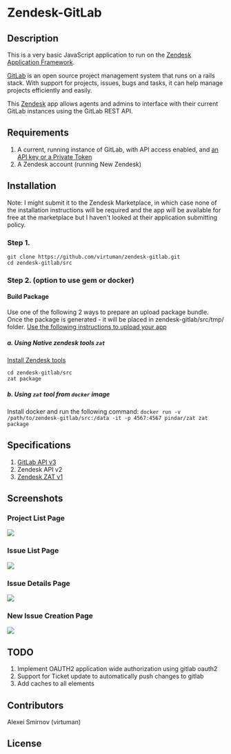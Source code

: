 # Zendesk-GitLab
## Description

This is a very basic JavaScript application to run on the [Zendesk Application Framework](https://developer.zendesk.com). 

[GitLab](https://www.gitlab.org) is an open source project management system that runs on a rails stack. With support for projects, issues, bugs and tasks, it can help manage projects efficiently and easily. 

This [Zendesk](https://www.zendesk.com) app allows agents and admins to interface with their current GitLab instances using the GitLab REST API.

## Requirements

1. A current, running instance of GitLab, with API access enabled, and [an API key or a Private Token](https://docs.gitlab.com/ee/api/README.html#authentication) 
2. A Zendesk account (running New Zendesk)

## Installation
Note: I might submit it to the Zendesk Marketplace, in which case none of the installation instructions will be required and the app will be available for free at the marketplace but I haven't looked at their application submitting policy.

### Step 1.
```
git clone https://github.com/virtuman/zendesk-gitlab.git
cd zendesk-gitlab/src
```

### Step 2. (option to use gem or docker)
#### Build Package
Use one of the following 2 ways to prepare an upload package bundle. 
Once the package is generated - it will be placed in zendesk-gitlab/src/tmp/ folder.
[Use the following instructions to upload your app](https://help.zendesk.com/hc/en-us/articles/229489328)

##### a. Using Native zendesk tools `zat`
[Install Zendesk tools](https://developer.zendesk.com/apps/docs/agent/tools)
```
cd zendesk-gitlab/src
zat package
```

##### b. Using `zat` tool from `docker` image
Install docker and run the following command:
`docker run -v /path/to/zendesk-gitlab/src:/data -it -p 4567:4567 pindar/zat zat package`

## Specifications
1. [GitLab API v3](https://docs.gitlab.com/ce/api/#resources)
2. Zendesk API v2
3. [Zendesk ZAT v1](https://developer.zendesk.com/apps/docs/agent/data)

## Screenshots

### Project List Page

![](https://github.com/virtuman/zendesk-gitlab/doc/screenshots/gitlab-project-list.png)

### Issue List Page

![](https://github.com/virtuman/zendesk-gitlab/doc/screenshots/associated-gitlab-ticket-list.png)

### Issue Details Page

![](https://github.com/virtuman/zendesk-gitlab/doc/screenshots/gitlab-ticket-details.png)

### New Issue Creation Page

![](https://github.com/virtuman/zendesk-gitlab/doc/screenshots/gitlab-ticket-create.png)

## TODO
1. Implement OAUTH2 application wide authorization using gitlab oauth2
2. Support for Ticket update to automatically push changes to gitlab
3. Add caches to all elements

## Contributors
Alexei Smirnov (virtuman)


## License